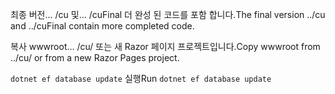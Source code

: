 <span data-ttu-id="4c14b-101">최종 버전... /cu 및... /cuFinal 더 완성 된 코드를 포함 합니다.</span><span class="sxs-lookup"><span data-stu-id="4c14b-101">The final version ../cu and ../cuFinal contain more completed code.</span></span>

<span data-ttu-id="4c14b-102">복사 wwwroot... /cu/ 또는 새 Razor 페이지 프로젝트입니다.</span><span class="sxs-lookup"><span data-stu-id="4c14b-102">Copy wwwroot from ../cu/ or from a new Razor Pages project.</span></span>

<span data-ttu-id="4c14b-103">`dotnet ef database update` 실행</span><span class="sxs-lookup"><span data-stu-id="4c14b-103">Run `dotnet ef database update`</span></span>